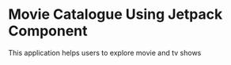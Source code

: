 # Movie Catalogue Using Jetpack Component
This application helps users to explore movie and tv shows
